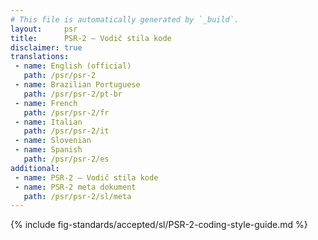 ```yaml
---
# This file is automatically generated by `_build`.
layout:     psr
title:      PSR-2 — Vodič stila kode
disclaimer: true
translations:
 - name: English (official)
   path: /psr/psr-2
 - name: Brazilian Portuguese
   path: /psr/psr-2/pt-br
 - name: French
   path: /psr/psr-2/fr
 - name: Italian
   path: /psr/psr-2/it
 - name: Slovenian
 - name: Spanish
   path: /psr/psr-2/es
additional:
 - name: PSR-2 — Vodič stila kode
 - name: PSR-2 meta dokument
   path: /psr/psr-2/sl/meta
---
```

{% include fig-standards/accepted/sl/PSR-2-coding-style-guide.md %}
